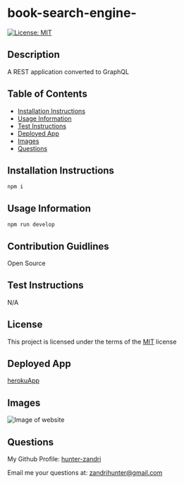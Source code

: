 # book-search-engine-
[![License: MIT](https://img.shields.io/badge/License-MIT-yellow)](https://opensource.org/licenses/MIT)

## Description
A REST application converted to GraphQL

## Table of Contents
- [Installation Instructions](#installation-instructions)
- [Usage Information](#usage-information)
- [Test Instructions](#test-instructions)
- [Deployed App](#deployed-app)
- [Images](#images)
- [Questions](#questions)

## Installation Instructions
```
npm i
```
## Usage Information
```
npm run develop
```
## Contribution Guidlines
Open Source

## Test Instructions
N/A

## License
This project is licensed under the terms of the [MIT](https://opensource.org/licenses/MIT) license

## Deployed App
[herokuApp]()

## Images
![Image of website]()

## Questions
My Github Profile: [hunter-zandri](https://github.com/hunter-zandri)

Email me your questions at: [zandrihunter@gmail.com](mailto:zandrihunter@gmail.com)


